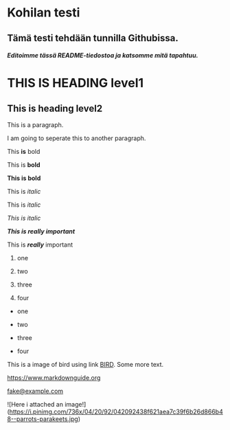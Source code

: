 # Kohilan testi
## Tämä testi tehdään tunnilla Githubissa.
##### Editoimme tässä README-tiedostoa ja katsomme mitä tapahtuu.
THIS IS HEADING level1
========
This is heading level2
------
This is a paragraph. 


I am going to seperate this to another paragraph.


This **is** bold

This is __bold__

**This is bold**

This is _italic_

This is *italic*

*This is italic*

***This is really important***

This is ***really*** important

1. one

2. two

3. three

4. four

- one

- two

- three

- four

This is a image of bird using link [BIRD](https://th.bing.com/th/id/R.00d06daad137141c6e44f55cd67e6a84?rik=kSj6NrybAOc9cQ&pid=ImgRaw&r=0). Some more text.

<https://www.markdownguide.org>

<fake@example.com>

![Here i attached an image!] (https://i.pinimg.com/736x/04/20/92/042092438f621aea7c39f6b26d866b48--parrots-parakeets.jpg)

